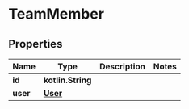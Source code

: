 
# TeamMember

## Properties
Name | Type | Description | Notes
------------ | ------------- | ------------- | -------------
**id** | **kotlin.String** |  | 
**user** | [**User**](User.md) |  | 



